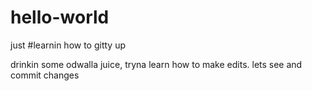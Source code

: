 # hello-world
just #learnin how to gitty up

drinkin some odwalla juice, tryna learn how to make edits. lets see and commit changes
